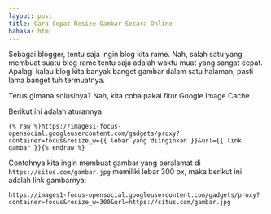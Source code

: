 ```yaml
---
layout: post
title: Cara Cepat Resize Gambar Secara Online
bahasa: html
---
```


Sebagai blogger, tentu saja ingin blog kita rame. Nah, salah satu yang membuat suatu blog rame tentu saja adalah waktu muat yang sangat cepat. Apalagi kalau blog kita banyak banget gambar dalam satu halaman, pasti lama banget tuh termuatnya.

Terus gimana solusinya? Nah, kita coba pakai fitur Google Image Cache.

Berikut ini adalah aturannya:

```
{% raw %}https://images1-focus-opensocial.googleusercontent.com/gadgets/proxy?container=focus&resize_w={{ lebar yang diinginkan }}&url={{ link gambar }}{% endraw %}
```

Contohnya kita ingin membuat gambar yang beralamat di `https://situs.com/gambar.jpg` memiliki lebar 300 px, maka berikut ini adalah link gambarnya:

```
https://images1-focus-opensocial.googleusercontent.com/gadgets/proxy?container=focus&resize_w=300&url=https://situs.com/gambar.jpg
```